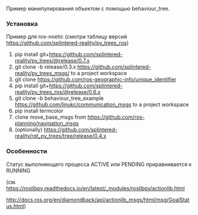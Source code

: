 Пример манипулирования объектом с помощью behaviour_tree.

### Установка

Пример для ros-noetic (смотри таблицу версий https://github.com/splintered-reality/py_trees_ros)

1) pip install git+https://github.com/splintered-reality/py_trees/@release/0.7.x
2) git clone -b release/0.3.x https://github.com/splintered-reality/py_trees_msgs/ to a project workspace
3) git clone https://github.com/ros-geographic-info/unique_identifier
3) pip install git+https://github.com/splintered-reality/py_trees_ros/@release/0.6.x
4) git clone -b behaviour_tree_example https://github.com/linukc/communication_msgs to a project workspace
5) pip install termcolor
6) clone move_base_msgs from https://github.com/ros-planning/navigation_msgs
7) (optionally) https://github.com/splintered-reality/rqt_py_trees/tree/release/0.4.x

### Особенности

Статус выполняющего процесса ACTIVE или PENDING приравнивается к RUNNING

(см. 
https://roslibpy.readthedocs.io/en/latest/_modules/roslibpy/actionlib.html

http://docs.ros.org/en/diamondback/api/actionlib_msgs/html/msg/GoalStatus.html)
